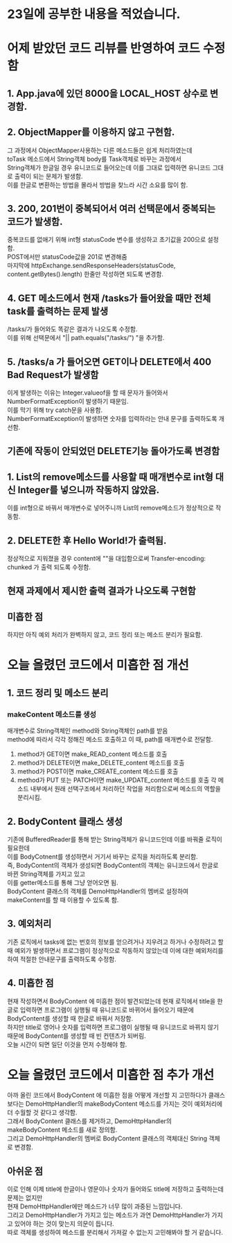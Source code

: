 # 23일에 공부한 내용을 적었습니다.

# 어제 받았던 코드 리뷰를 반영하여 코드 수정함
## 1. App.java에 있던 8000을 LOCAL_HOST 상수로 변경함.
## 2.  ObjectMapper를 이용하지 않고 구현함.
그 과정에서 ObjectMapper사용하는 다른 메소드들은 쉽게 처리하였는데<br>
 toTask 메소드에서 String객체 body를 Task객체로 바꾸는 과정에서<br>
String객체가 한글일 경우 유니코드로 들어오는데 이를 그대로 입력하면 유니코드 그대로 출력이 되는 문제가 발생함.<br>
이를 한글로 변환하는 방법을 몰라서 방법을 찾느라 시간 소요를 많이 함.
## 3.  200, 201번이 중복되어서 여러 선택문에서 중복되는 코드가 발생함.
중복코드를 없애기 위해 int형 statusCode 변수를 생성하고 초기값을 200으로 설정함.<br>
POST에서만 statusCode값을 201로 변경해줌<br>
마지막에 httpExchange.sendResponseHeaders(statusCode, content.getBytes().length) 한줄만 작성하면 되도록 변경함.
## 4.  GET 메소드에서 현재 /tasks가 들어왔을 때만 전체 task를 출력하는 문제 발생
/tasks/가 들어와도 똑같은 결과가 나오도록 수정함.<br>
이를 위해 선택문에서 "|| path.equals("/tasks/") "을 추가함.
## 5. /tasks/a 가 들어오면 GET이나 DELETE에서  400 Bad Request가 발생함
이게 발생하는 이유는 Integer.valueof을 할 때 문자가 들어와서 NumberFormatException이 발생하기 때문임.<br>
이를 막기 위해 try catch문을 사용함.<br>
NumberFormatException이 발생하면 숫자를 입력하라는 안내 문구를 출력하도록 개선함.

## 기존에 작동이 안되었던 DELETE기능 돌아가도록 변경함
## 1. List의 remove메소드를 사용할 때 매개변수로 int형 대신 Integer를 넣으니까 작동하지 않았음.
이를 int형으로 바꿔서 매개변수로 넣어주니까 List의 remove메소드가 정상적으로 작동함.
## 2. DELETE한 후 Hello World!가 출력됨.
정상적으로 지워졌을 경우 content에 ""을 대입함으로써 Transfer-encoding: chunked 가 출력 되도록 수정함.
 
## 현재 과제에서 제시한 출력 결과가 나오도록 구현함

## 미흡한 점
하지만 아직 예외 처리가 완벽하지 않고, 코드 정리 또는 메소드 분리가 필요함.

# 오늘 올렸던 코드에서 미흡한 점 개선
## 1. 코드 정리 및 메소드 분리
### makeContent 메소드를 생성
매개변수로 String객체인 method와 String객체인 path를 받음<br>
method에 따라서 각각 정해진 메소드 호출하고 이 때, path를 매개변수로 전달함.
1. method가 GET이면 make_READ_content 메소드를 호출
2. method가 DELETE이면 make_DELETE_content 메소드를 호출
3. method가 POST이면 make_CREATE_content 메소드를 호출
4. method가 PUT 또는 PATCH이면 make_UPDATE_content 메소드를 호출
각 메소드 내부에서 원래 선택구조에서 처리하던 작업을 처리함으로써 메소드의 역할을 분리시킴.

## 2. BodyContent 클래스 생성
기존에 BufferedReader를 통해 받는 String객체가 유니코드인데 이를 바꿔줄 로직이 필요한데<br>
이를 BodyCotnent를 생성하면서 거기서 바꾸는 로직을 처리하도록 분리함.<br>
즉, BodyContent의 객체가 생성되면 BodyContent의 객체는 유니코드에서 한글로 바뀐 String객체를 가지고 있고<br>
이를 getter메소드를 통해 그냥 얻어오면 됨.<br>
BodyContent 클래스의 객체를 DemoHttpHandler의 멤버로 설정하여 makeContent를 할 때 이용할 수 있도록 함.

## 3. 예외처리
기존 로직에서 tasks에 없는 번호의 정보를 얻으려거나 지우려고 하거나 수정하려고 할 때  예외가 발생하면서 프로그램이 정상적으로 작동하지 않았는데 이에 대한 예외처리를 하여 적절한 안내문구를 출력하도록 수정함.

## 4. 미흡한 점
현재 작성하면서 BodyContent 에 미흡한 점이 발견되었는데 현재 로직에서 title을  한글로 입력하면 프로그램이 실행될 때 유니코드로 바뀌어서 들어오기 때문에 BodyContent를 생성할 때  한글로 바꿔서 저장함.<br>
하지만 title로 영어나 숫자를 입력하면 프로그램이 실행될 때 유니코드로 바뀌지 않기 때문에 BodyContent를 생성할 때 빈 컨텐츠가 되버림.<br>
오늘 시간이 되면 일단 이것을 먼저 수정해야 함.

# 오늘 올렸던 코드에서 미흡한 점 추가 개선
아까 올린 코드에서 BodyContent 에 미흡한 점을 어떻게 개선할 지 고민하다가 클래스보다는 DemoHttpHandler의 makeBodyContent 메소드를 가지는 것이 예외처리에 더 수월할 것 같다고 생각함.<br>
그래서 BodyContent 클래스를 제거하고, DemoHttpHandler의 makeBodyContent 메소드를 새로 정의함.<br>
그리고 DemoHttpHandler의 멤버로 BodyContent 클래스의 객체대신 String 객체로 변경함.

## 아쉬운 점
이로 인해 이제 title에 한글이나 영문이나 숫자가 들어와도 title에 저장하고 출력하는데 문제는 없지만<br>
현재 DemoHttpHandler에만 메소드가 너무 많이 과중된 느낌입니다.<br>
그리고 DemoHttpHandler가 가지고 있는 메소드가 과연 DemoHttpHandler가 가지고 있어야 하는 것이 맞는지 의문이 듭니다.<br>
따로 객체를 생성하여 메소드를 분리해서 가져갈 수 없는지 고민해봐야 할 거 같습니다.  
